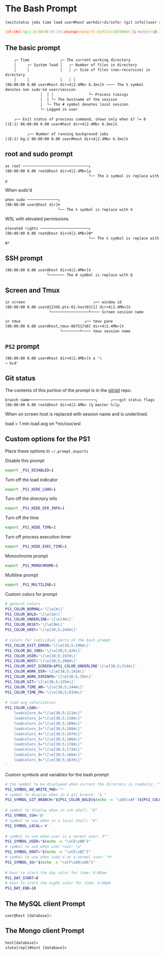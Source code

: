 # The Bash Prompt

```bash
[exitstatus jobs time load user#host workdir<dirinfo> (git info)]user symbol
```

![Prompt example](./assets/prompt-example.png)

## The basic prompt

```text
    ┌─ Time              ┌─ The current working directory
    │     ┌─ System load │   ┌─ Number of files in directory
    │     │              │   │ ┌─ Size of files (non-recursive) in directory
    │     │              │   │ │
[06:00:00 0.00 user#host dir<4|2.4Mb> 6.3ms]λ ──── The λ symbol denotes non sudo'ed user/session
                │  │ │                └─ Process timings
                │  │ └─ The hostname of the session
                │  └─ The # symbol denotes local session
                └─ Logged in user

    ┌── Exit status of previous command, shows only when $? != 0
[(E:1) 06:00:00 0.00 user#host dir<4|2.4Mb> 6.3ms]λ

          ┌── Number of running background jobs
[(E:1) bg:2 06:00:00 0.00 user#host dir<4|2.4Mb> 6.3ms]λ
```

## root and sudo prompt

```text
as root ──────────────────────────────┐
[06:00:00 0.00 root@host dir<4|2.4Mb>]μ
                                      └── The λ symbol is replace with μ
```

When sudo'd

```text
when sudo ──────────────┐
[06:00:00 user@host dir]π
                        └── The λ symbol is replace with π
```

WSL with elevated permissions

```text
elevated rights ──────────────────────┐
[06:00:00 0.00 root@host dir<4|2.4Mb>]W*
                                      └── The λ symbol is replace with W*
```

## SSH prompt

```text
[06:00:00 0.00 user@host dir<4|2.4Mb>]λ
                   └─────── The # symbol is replace with @
```

## Screen and Tmux

```text
in screen                               ┌── window id
[06:00:00 0.00 user@12345.pts-01.host01[1] dir<4|2.4Mb>]λ
                    └─────────────────┴──── Screen session name
```

```text
in tmux                             ┌── tmux pane
[06:00:00 0.00 user@host,tmux-86751[%0] dir<4|2.4Mb>]λ
                         └────────┴──── tmux session name
```

## `PS2` prompt

```text
[06:00:00 0.00 user#host dir<4|2.4Mb>]λ a '\
→ bcd'
```

## Git status

The contents of this portion of the prompt is in the [git/git](https://github.com/git/git/blob/master/contrib/completion/git-prompt.sh) repo.

```text
branch name──────────────────────────────┐      ┌───git status flags
[06:00:00 0.00 root@host dir<4|2.4Mb> (կ master %)]μ
```

When on screen host is replaced with session name and is underlined.

load = 1 min load avg on \*nix/osx/wsl

## Custom options for the PS1

Place these options in `~/.prompt_exports`

Disable this prompt

```bash
export _PS1_DISABLED=1
```

Turn off the load indicator

```bash
export _PS1_HIDE_LOAD=1
```

Turn off the directory info

```bash
export _PS1_HIDE_DIR_INFO=1
```

Turn off the time

```bash
export _PS1_HIDE_TIME=1
```

Turn off process execution timer

```bash
export _PS1_HIDE_EXEC_TIME=1
```

Monochrome prompt

```bash
export _PS1_MONOCHROME=1
```

Multiline prompt

```bash
export _PS1_MULTILINE=1
```

Custom colors for prompt

```bash
# general colors
PS1_COLOR_NORMAL='\[\e[m\]'
PS1_COLOR_BOLD='\[\e[1m\]'
PS1_COLOR_UNDERLINE='\[\e[4m\]'
PS1_COLOR_RESET='\[\e[0m\]'
PS1_COLOR_GREY='\[\e[38;5;244m\]'

# colors for individual parts of the bash prompt
PS1_COLOR_EXIT_ERROR='\[\e[38;5;196m\]'
PS1_COLOR_BG_JOBS='\[\e[38;5;42m\]'
PS1_COLOR_USER='\[\e[38;5;197m\]'
PS1_COLOR_HOST='\[\e[38;5;208m\]'
PS1_COLOR_HOST_SCREEN=$PS1_COLOR_UNDERLINE'\[\e[38;5;214m\]'
PS1_COLOR_WORK_DIR='\[\e[38;5;142m\]'
PS1_COLOR_WORK_DIRINFO='\[\e[38;5;35m\]'
PS1_COLOR_GIT='\[\e[38;5;135m\]'
PS1_COLOR_TIME_AM='\[\e[38;5;244m\]'
PS1_COLOR_TIME_PM='\[\e[38;5;033m\]'

# load avg colorization
PS1_COLOR_LOAD='
    loadcolors_0="\[\e[38;5;111m\]"
    loadcolors_1="\[\e[38;5;110m\]"
    loadcolors_2="\[\e[38;5;109m\]"
    loadcolors_3="\[\e[38;5;108m\]"
    loadcolors_4="\[\e[38;5;107m\]"
    loadcolors_5="\[\e[38;5;106m\]"
    loadcolors_6="\[\e[38;5;178m\]"
    loadcolors_7="\[\e[38;5;172m\]"
    loadcolors_8="\[\e[38;5;166m\]"
    loadcolors_9="\[\e[38;5;167m\]"
'
```

Custom symbols and variables for the bash prompt

```bash
# the symbol to be displayed when current the directory is readonly: "*"
PS1_SYMBOL_NO_WRITE_PWD='*'
# symbol to display when in a git branch: "կ "
PS1_SYMBOL_GIT_BRANCH="${PS1_COLOR_BOLD}$(echo -e '\xD5\xAF')${PS1_COLOR_NORMAL} "

# symbol to display when in ssh shell: "@"
PS1_SYMBOL_SSH='@'
# symbol to use when in a local shell: "#"
PS1_SYMBOL_LOCAL='#'

# symbol to use when user is a normal user: λ""
PS1_SYMBOL_USER="$(echo -e "\xCE\xBB")"
# symbol to use when user root: "μ"
PS1_SYMBOL_ROOT="$(echo -e "\xCE\xBC")"
# symbol to use when sudo'd as a normal user: "π"
PS1_SYMBOL_SU="$(echo -e "\xCF\x80\x0A")"

# hour to start the day color for time: 8:00am
PS1_DAY_START=8
# hour to start the night color for time: 6:00pm
PS1_DAY_END=18
```

## The MySQL client Prompt

```text
user@host [database]→
```

## The Mongo client Prompt

```text
host[database]>
state[repl]#host [database]>
```
